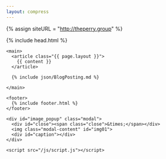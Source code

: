 ```yaml
---
layout: compress
---
```

{% assign siteURL = "http://theperry.group" %}
<!DOCTYPE html>
<html>

  <head>
    {% include head.html %}
  </head>

  <body>
    <div id="fb-root"></div><script>(function(d, s, id){var js, fjs=d.getElementsByTagName(s)[0]; if (d.getElementById(id)) return; js=d.createElement(s); js.id=id; js.src='https://connect.facebook.net/en_US/sdk.js#xfbml=1&version=v2.12'; fjs.parentNode.insertBefore(js, fjs);}(document, 'script', 'facebook-jssdk'));</script>

    <main>
      <article class="{{ page.layout }}">
        {{ content }}
      </article>

      {% include json/BlogPosting.md %}

    </main>

    <footer>
      {% include footer.html %}
    </footer>

    <div id="image_popup" class="modal">
      <div id="close"><span class="close">&times;</span></div>
      <img class="modal-content" id="img01">
      <div id="caption"></div>
    </div>

    <script src="/js/script.js"></script>
  </body>


</html>
